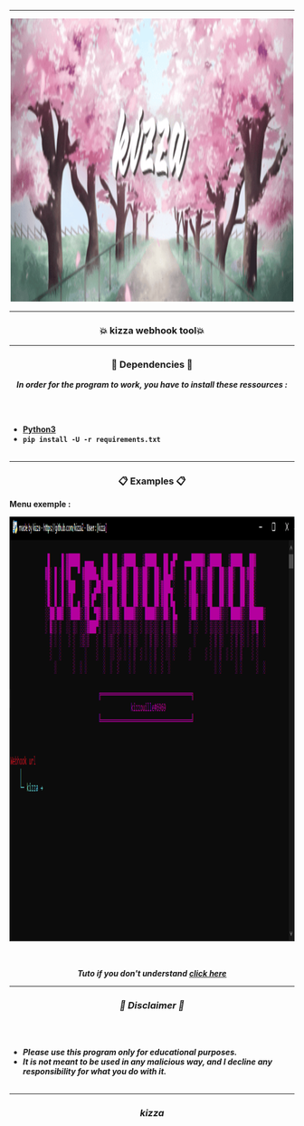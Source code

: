 -----

<p align="center">
<img src="https://raw.githubusercontent.com/kizza2/kizza2/main/standard.gif", width="500", height="500">
</p>

-----

### <p align="center">💥 kizza webhook tool💥</p>

-----

### <p align="center">📀 Dependencies 📀</p>

<p align="center"><strong><i>In order for the program to work, you have to install these ressources :</i></strong</p> 

<br><br>
* <a href="https://www.python.org/ftp/python/3.9.13/python-3.9.13-amd64.exe">Python3</a>
* `pip install -U -r requirements.txt`
<br><br>

-----

### <p align="center">📋 Examples 📋</p>


**Menu exemple** :<br>
<p align="center">
<img src="https://raw.githubusercontent.com/kizza2/Webhook-tool/main/showcase.png", width="750", height="750"></p><br>
 <p align="center"><em>Tuto if you don't understand <a href="https://youtu.be/fPNSWLs-7xE" target="_blank"> click here </a> </p>

-----
### <p align="center">📌 Disclaimer 📌</p>

<br><br>
* ***Please use this program only for educational purposes.***
* ***It is not meant to be used in any malicious way, and I decline any responsibility for what you do with it.***
<br><br>

-----

### <p align="center">kizza</p>
